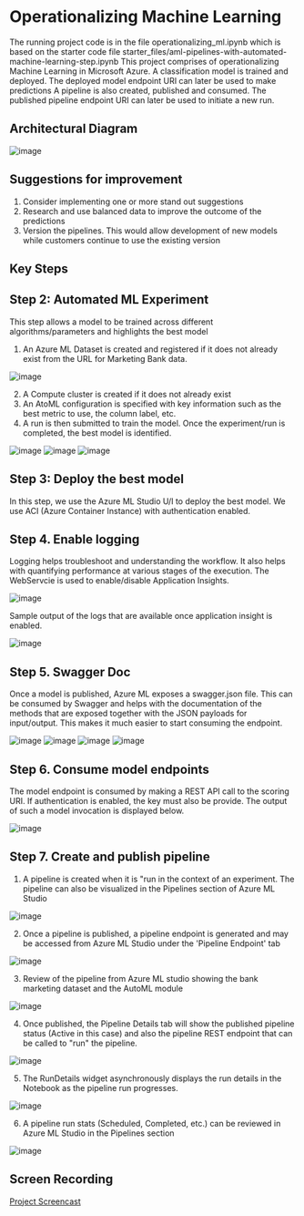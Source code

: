 # Operationalizing Machine Learning

The running project code is in the file operationalizing_ml.ipynb which is based on the starter code file starter_files/aml-pipelines-with-automated-machine-learning-step.ipynb
This project comprises of operationalizing Machine Learning in Microsoft Azure.
A classification model is trained and deployed. The deployed model endpoint URI can later be used to make predictions
A pipeline is also created, published and consumed. The published pipeline endpoint URI can later be used to initiate a new run.

## Architectural Diagram
![image](https://user-images.githubusercontent.com/17679107/128580722-fe579b49-1fbb-4416-bcac-cdd357cb0942.png)

## Suggestions for improvement
1. Consider implementing one or more stand out suggestions
2. Research and use balanced data to improve the outcome of the predictions
3. Version the pipelines. This would allow development of new models while customers continue to use the existing version

## Key Steps
## Step 2: Automated ML Experiment
This step allows a model to be trained across different algorithms/parameters and highlights the best model
1. An Azure ML Dataset is created and registered if it does not already exist from the URL for Marketing Bank data.

![image](https://user-images.githubusercontent.com/17679107/128581444-5b38a755-b62a-411a-8a31-b2d18c7464ef.png)

2. A Compute cluster is created if it does not already exist
3. An AtoML configuration is specified with key information such as the best metric to use, the column label, etc.
4. A run is then submitted to train the model. Once the experiment/run is completed, the best model is identified.

![image](https://user-images.githubusercontent.com/17679107/128581670-9ea69c86-5994-435e-8dd4-fada48bf36c0.png)
![image](https://user-images.githubusercontent.com/17679107/128581678-737b45b4-c08d-4273-9438-c17aef46914d.png)
![image](https://user-images.githubusercontent.com/17679107/128584944-13b9800a-534d-4b5f-9ce4-e3107953b6b8.png)

## Step 3: Deploy the best model
In this step, we use the Azure ML Studio U/I to deploy the best model. We use ACI (Azure Container Instance) with authentication enabled.

## Step 4. Enable logging
Logging helps troubleshoot and understanding the workflow. It also helps with quantifying performance at various stages of the execution. The WebServcie is used to enable/disable Application Insights.

![image](https://user-images.githubusercontent.com/17679107/128584962-10ebb48e-dcce-460c-a2df-a0c6e1814db0.png)

Sample output of the logs that are available once application insight is enabled.

![image](https://user-images.githubusercontent.com/17679107/128584977-07130de5-cbb1-4ab1-ae97-871fe17ebcf7.png)



## Step 5. Swagger Doc
Once a model is published, Azure ML exposes a swagger.json file. This can be consumed by Swagger and helps with the documentation of the methods that are exposed together with the JSON payloads for input/output. This makes it much easier to start consuming the endpoint.

![image](https://user-images.githubusercontent.com/17679107/128585201-c30da670-2dfd-4198-b78c-af8c0af81f7a.png)
![image](https://user-images.githubusercontent.com/17679107/128585210-7c62272d-7e88-4e33-8b1f-cf5998eba113.png)
![image](https://user-images.githubusercontent.com/17679107/128585220-f21e45ae-1fd2-4d66-aefb-ed2734af325b.png)
![image](https://user-images.githubusercontent.com/17679107/128585235-bf724759-b982-476f-9c6f-e686f609b3d7.png)


## Step 6. Consume model endpoints
The model endpoint is consumed by making a REST API call to the scoring URI. If authentication is enabled, the key must also be provide. The output of such a model invocation is displayed below.

![image](https://user-images.githubusercontent.com/17679107/128585397-1b0ed104-df8d-4101-94b6-7d28dd4ef334.png)



## Step 7. Create and publish pipeline
1. A pipeline is created when it is "run in the context of an experiment. The pipeline can also be visualized in the Pipelines section of Azure ML Studio

![image](https://user-images.githubusercontent.com/17679107/128585471-e8f37b05-b641-43d0-9f00-e2eee0412377.png)

2. Once a pipeline is published, a pipeline endpoint is generated and may be accessed from Azure ML Studio under the 'Pipeline Endpoint' tab

![image](https://user-images.githubusercontent.com/17679107/128585479-18af2d38-f5b4-4158-9b8e-f74899f8ab81.png)

3. Review of the pipeline from Azure ML studio showing the bank marketing dataset and the AutoML module

![image](https://user-images.githubusercontent.com/17679107/128585585-813d1250-08ff-447f-b964-4412041bbf33.png)

4. Once published, the Pipeline Details tab will show the published pipeline status (Active in this case) and also the pipeline REST endpoint that can be called to "run" the pipeline.

![image](https://user-images.githubusercontent.com/17679107/128585501-d1cca096-e3ca-4adf-83d5-08a9c1f6a34d.png)

5. The RunDetails widget asynchronously displays the run details in the Notebook as the pipeline run progresses.

![image](https://user-images.githubusercontent.com/17679107/128585661-f524f924-e6f1-4129-9e79-3586013ecf4c.png)

6. A pipeline run stats (Scheduled, Completed, etc.) can be reviewed in Azure ML Studio in the Pipelines section

![image](https://user-images.githubusercontent.com/17679107/128585674-8a9a075b-59d7-4db3-8cff-f948926f3c83.png)



## Screen Recording
[Project Screencast](https://drive.google.com/file/d/1ATN5RPttjm1xlc9htaBOFCGPFaAHfoE8/view?usp=sharing)
## 

